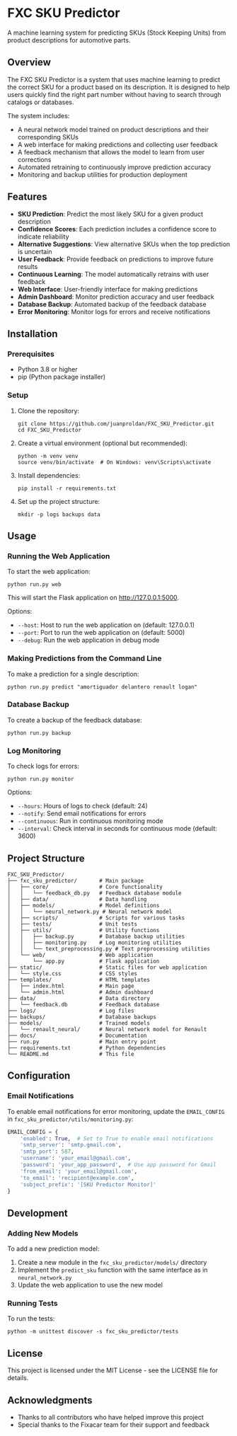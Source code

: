 # FXC SKU Predictor

A machine learning system for predicting SKUs (Stock Keeping Units) from product descriptions for automotive parts.

## Overview

The FXC SKU Predictor is a system that uses machine learning to predict the correct SKU for a product based on its description. It is designed to help users quickly find the right part number without having to search through catalogs or databases.

The system includes:

- A neural network model trained on product descriptions and their corresponding SKUs
- A web interface for making predictions and collecting user feedback
- A feedback mechanism that allows the model to learn from user corrections
- Automated retraining to continuously improve prediction accuracy
- Monitoring and backup utilities for production deployment

## Features

- **SKU Prediction**: Predict the most likely SKU for a given product description
- **Confidence Scores**: Each prediction includes a confidence score to indicate reliability
- **Alternative Suggestions**: View alternative SKUs when the top prediction is uncertain
- **User Feedback**: Provide feedback on predictions to improve future results
- **Continuous Learning**: The model automatically retrains with user feedback
- **Web Interface**: User-friendly interface for making predictions
- **Admin Dashboard**: Monitor prediction accuracy and user feedback
- **Database Backup**: Automated backup of the feedback database
- **Error Monitoring**: Monitor logs for errors and receive notifications

## Installation

### Prerequisites

- Python 3.8 or higher
- pip (Python package installer)

### Setup

1. Clone the repository:
   ```
   git clone https://github.com/juanproldan/FXC_SKU_Predictor.git
   cd FXC_SKU_Predictor
   ```

2. Create a virtual environment (optional but recommended):
   ```
   python -m venv venv
   source venv/bin/activate  # On Windows: venv\Scripts\activate
   ```

3. Install dependencies:
   ```
   pip install -r requirements.txt
   ```

4. Set up the project structure:
   ```
   mkdir -p logs backups data
   ```

## Usage

### Running the Web Application

To start the web application:

```
python run.py web
```

This will start the Flask application on http://127.0.0.1:5000.

Options:
- `--host`: Host to run the web application on (default: 127.0.0.1)
- `--port`: Port to run the web application on (default: 5000)
- `--debug`: Run the web application in debug mode

### Making Predictions from the Command Line

To make a prediction for a single description:

```
python run.py predict "amortiguador delantero renault logan"
```

### Database Backup

To create a backup of the feedback database:

```
python run.py backup
```

### Log Monitoring

To check logs for errors:

```
python run.py monitor
```

Options:
- `--hours`: Hours of logs to check (default: 24)
- `--notify`: Send email notifications for errors
- `--continuous`: Run in continuous monitoring mode
- `--interval`: Check interval in seconds for continuous mode (default: 3600)

## Project Structure

```
FXC_SKU_Predictor/
├── fxc_sku_predictor/       # Main package
│   ├── core/                # Core functionality
│   │   └── feedback_db.py   # Feedback database module
│   ├── data/                # Data handling
│   ├── models/              # Model definitions
│   │   └── neural_network.py # Neural network model
│   ├── scripts/             # Scripts for various tasks
│   ├── tests/               # Unit tests
│   ├── utils/               # Utility functions
│   │   ├── backup.py        # Database backup utilities
│   │   ├── monitoring.py    # Log monitoring utilities
│   │   └── text_preprocessing.py # Text preprocessing utilities
│   └── web/                 # Web application
│       └── app.py           # Flask application
├── static/                  # Static files for web application
│   └── style.css            # CSS styles
├── templates/               # HTML templates
│   ├── index.html           # Main page
│   └── admin.html           # Admin dashboard
├── data/                    # Data directory
│   └── feedback.db          # Feedback database
├── logs/                    # Log files
├── backups/                 # Database backups
├── models/                  # Trained models
│   └── renault_neural/      # Neural network model for Renault
├── docs/                    # Documentation
├── run.py                   # Main entry point
├── requirements.txt         # Python dependencies
└── README.md                # This file
```

## Configuration

### Email Notifications

To enable email notifications for error monitoring, update the `EMAIL_CONFIG` in `fxc_sku_predictor/utils/monitoring.py`:

```python
EMAIL_CONFIG = {
    'enabled': True,  # Set to True to enable email notifications
    'smtp_server': 'smtp.gmail.com',
    'smtp_port': 587,
    'username': 'your_email@gmail.com',
    'password': 'your_app_password',  # Use app password for Gmail
    'from_email': 'your_email@gmail.com',
    'to_email': 'recipient@example.com',
    'subject_prefix': '[SKU Predictor Monitor]'
}
```

## Development

### Adding New Models

To add a new prediction model:

1. Create a new module in the `fxc_sku_predictor/models/` directory
2. Implement the `predict_sku` function with the same interface as in `neural_network.py`
3. Update the web application to use the new model

### Running Tests

To run the tests:

```
python -m unittest discover -s fxc_sku_predictor/tests
```

## License

This project is licensed under the MIT License - see the LICENSE file for details.

## Acknowledgments

- Thanks to all contributors who have helped improve this project
- Special thanks to the Fixacar team for their support and feedback
